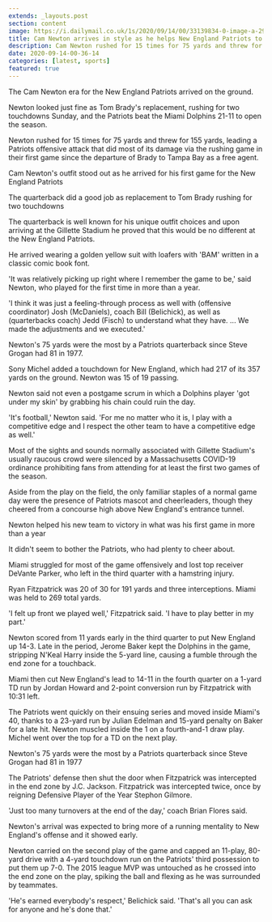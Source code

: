 ```yaml
---
extends: _layouts.post
section: content
image: https://i.dailymail.co.uk/1s/2020/09/14/00/33139834-0-image-a-29_1600039375730.jpg 
title: Cam Newton arrives in style as he helps New England Patriots to win over the Miami Dolphins 
description: Cam Newton rushed for 15 times for 75 yards and threw for 155 yards, leading a Patriots offensive attack in their first game since the departure of Tom Brady to Tampa Bay. 
date: 2020-09-14-00-36-14 
categories: [latest, sports] 
featured: true 
--- 
```

The Cam Newton era for the New England Patriots arrived on the ground.

Newton looked just fine as Tom Brady's replacement, rushing for two touchdowns Sunday, and the Patriots beat the Miami Dolphins 21-11 to open the season.

Newton rushed for 15 times for 75 yards and threw for 155 yards, leading a Patriots offensive attack that did most of its damage via the rushing game in their first game since the departure of Brady to Tampa Bay as a free agent.

Cam Newton's outfit stood out as he arrived for his first game for the New England Patriots

The quarterback did a good job as replacement to Tom Brady rushing for two touchdowns

The quarterback is well known for his unique outfit choices and upon arriving at the Gillette Stadium he proved that this would be no different at the New England Patriots.

He arrived wearing a golden yellow suit with loafers with 'BAM' written in a classic comic book font.

'It was relatively picking up right where I remember the game to be,' said Newton, who played for the first time in more than a year. 

'I think it was just a feeling-through process as well with (offensive coordinator) Josh (McDaniels), coach Bill (Belichick), as well as (quarterbacks coach) Jedd (Fisch) to understand what they have. ... We made the adjustments and we executed.'

Newton's 75 yards were the most by a Patriots quarterback since Steve Grogan had 81 in 1977.

Sony Michel added a touchdown for New England, which had 217 of its 357 yards on the ground. Newton was 15 of 19 passing.

Newton said not even a postgame scrum in which a Dolphins player 'got under my skin' by grabbing his chain could ruin the day.

'It's football,' Newton said. 'For me no matter who it is, I play with a competitive edge and I respect the other team to have a competitive edge as well.'

Most of the sights and sounds normally associated with Gillette Stadium's usually raucous crowd were silenced by a Massachusetts COVID-19 ordinance prohibiting fans from attending for at least the first two games of the season.

Aside from the play on the field, the only familiar staples of a normal game day were the presence of Patriots mascot and cheerleaders, though they cheered from a concourse high above New England's entrance tunnel.

Newton helped his new team to victory in what was his first game in more than a year

It didn't seem to bother the Patriots, who had plenty to cheer about.

Miami struggled for most of the game offensively and lost top receiver DeVante Parker, who left in the third quarter with a hamstring injury.

Ryan Fitzpatrick was 20 of 30 for 191 yards and three interceptions. Miami was held to 269 total yards.

'I felt up front we played well,' Fitzpatrick said. 'I have to play better in my part.'

Newton scored from 11 yards early in the third quarter to put New England up 14-3. Late in the period, Jerome Baker kept the Dolphins in the game, stripping N'Keal Harry inside the 5-yard line, causing a fumble through the end zone for a touchback.

Miami then cut New England's lead to 14-11 in the fourth quarter on a 1-yard TD run by Jordan Howard and 2-point conversion run by Fitzpatrick with 10:31 left.

The Patriots went quickly on their ensuing series and moved inside Miami's 40, thanks to a 23-yard run by Julian Edelman and 15-yard penalty on Baker for a late hit. Newton muscled inside the 1 on a fourth-and-1 draw play. Michel went over the top for a TD on the next play.

Newton's 75 yards were the most by a Patriots quarterback since Steve Grogan had 81 in 1977

The Patriots' defense then shut the door when Fitzpatrick was intercepted in the end zone by J.C. Jackson. Fitzpatrick was intercepted twice, once by reigning Defensive Player of the Year Stephon Gilmore.

'Just too many turnovers at the end of the day,' coach Brian Flores said.

Newton's arrival was expected to bring more of a running mentality to New England's offense and it showed early.

Newton carried on the second play of the game and capped an 11-play, 80-yard drive with a 4-yard touchdown run on the Patriots' third possession to put them up 7-0. The 2015 league MVP was untouched as he crossed into the end zone on the play, spiking the ball and flexing as he was surrounded by teammates.

'He's earned everybody's respect,' Belichick said. 'That's all you can ask for anyone and he's done that.'

